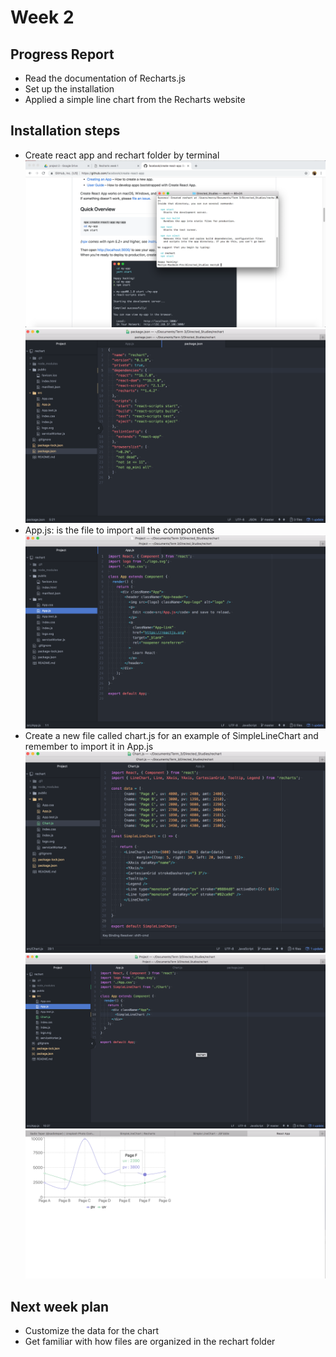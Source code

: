 # Week 2
## Progress Report
- Read the documentation of Recharts.js
- Set up the installation
- Applied a simple line chart from the Recharts website
## Installation steps
- Create react app and rechart folder by terminal
![Install react app](../images/install_react_app.png)
![Reachart folder](../images/packagejs.png)
- App.js: is the file to import all the components
![App.js](../images/app_original.png)
- Create a new file called chart.js for an example of SimpleLineChart and remember to import it in App.js
![Chart.js](../images/linechart.png)
![App.js with linechart](../images/appjs_linechart.png)
![LineChart Example](../images/example.png)


## Next week plan
- Customize the data for the chart
- Get familiar with how files are organized in the rechart folder






